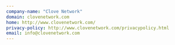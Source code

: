 ```yaml
---
company-name: "Clove Network"
domain: clovenetwork.com
home: http://www.clovenetwork.com/
privacy-policy: http://www.clovenetwork.com/privacypolicy.html
email: info@clovenetwork.com
---
```





